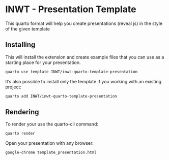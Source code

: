 # INWT - Presentation Template

This quarto format will help you create presentations (reveal js) in the style 
of the given template

## Installing

This will install the extension and create example files that you can use as a 
starting place for your presentation.

```bash
quarto use template INWT/inwt-quarto-template-presentation
```

It’s also possible to install only the template if you working with an existing 
project:

```bash
quarto add INWT/inwt-quarto-template-presentation
```

## Rendering

To render your use the quarto-cli command:

```bash
quarto render
```

Open your presentation with any browser:

```bash
google-chrome template_presentation.html
```

